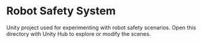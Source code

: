 # Robot Safety System

Unity project used for experimenting with robot safety scenarios. Open this directory with Unity Hub to explore or modify the scenes.
